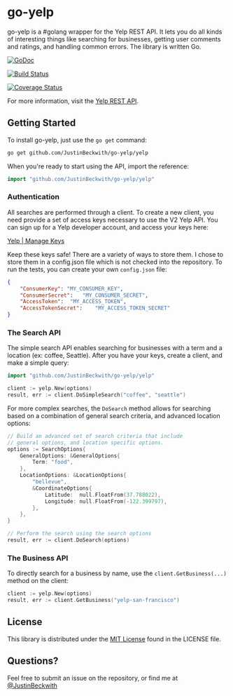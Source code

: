 # go-yelp
go-yelp is a #golang wrapper for the Yelp REST API. It lets you do all kinds of interesting things like searching for businesses, getting user comments and ratings, and handling common errors. The library is written Go.

[![GoDoc](https://godoc.org/github.com/JustinBeckwith/go-yelp/yelp?status.svg)](https://godoc.org/github.com/JustinBeckwith/go-yelp/yelp)

[![Build Status](https://travis-ci.org/JustinBeckwith/go-yelp.svg?branch=master)](https://travis-ci.org/JustinBeckwith/go-yelp)

[![Coverage Status](https://coveralls.io/repos/JustinBeckwith/go-yelp/badge.png?branch=master)](https://coveralls.io/r/JustinBeckwith/go-yelp?branch=master)

For more information, visit the [Yelp REST API](http://www.yelp.com/developers/documentation/v2/overview).

## Getting Started
To install go-yelp, just use the `go get` command:

```sh
go get github.com/JustinBeckwith/go-yelp/yelp
```

When you're ready to start using the API, import the reference:

```go
import "github.com/JustinBeckwith/go-yelp/yelp"
```

### Authentication

All searches are performed through a client. To create a new client, you need provide a set of access keys necessary to use the V2 Yelp API. You can sign up for a Yelp developer account, and access your keys here:

[Yelp | Manage Keys](http://www.yelp.com/developers/manage_api_keys)

Keep these keys safe! There are a variety of ways to store them. I chose to store them in a config.json file which is not checked into the repository. To run the tests, you can create your own `config.json` file:

```json
{
	"ConsumerKey": "MY_CONSUMER_KEY",
	"ConsumerSecret":	"MY_CONSUMER_SECRET",
	"AccessToken":	"MY_ACCESS_TOKEN",
	"AccessTokenSecret":	"MY_ACCESS_TOKEN_SECRET"
}
```

### The Search API

The simple search API enables searching for businesses with a term and a location (ex: coffee, Seattle). After you have your keys, create a client, and make a simple query:

```go
import "github.com/JustinBeckwith/go-yelp/yelp"

client := yelp.New(options)
result, err := client.DoSimpleSearch("coffee", "seattle")
```

For more complex searches, the `DoSearch` method allows for searching based on a combination of general search criteria, and advanced location options:

```go
// Build an advanced set of search criteria that include 
// general options, and location specific options.
options := SearchOptions{
	GeneralOptions: &GeneralOptions{
		Term: "food",
	},
	LocationOptions: &LocationOptions{
		"bellevue",
		&CoordinateOptions{
			Latitude:  null.FloatFrom(37.788022),
			Longitude: null.FloatFrom(-122.399797),
		},
	},
}

// Perform the search using the search options
result, err := client.DoSearch(options)
```

### The Business API
To directly search for a business by name, use the `client.GetBusiness(...)` method on the client:

```go
client := yelp.New(options)
result, err := client.GetBusiness("yelp-san-francisco")
```


## License
This library is distributed under the [MIT License](http://opensource.org/licenses/MIT) found in the LICENSE file.


## Questions?
Feel free to submit an issue on the repository, or find me at [@JustinBeckwith](http://twitter.com/JustinBeckwith)
